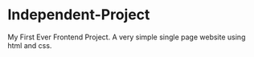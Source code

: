 # Independent-Project
My First Ever Frontend Project.  A very simple single page website using html and css. 
